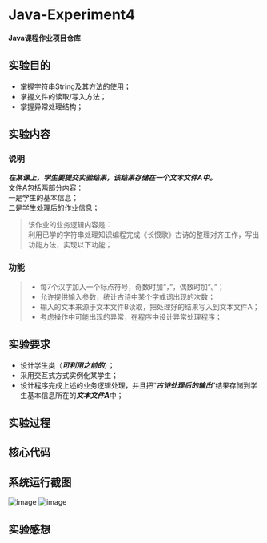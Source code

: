 # Java-Experiment4
**Java课程作业项目仓库**
## 实验目的
* 掌握字符串String及其方法的使用；  
* 掌握文件的读取/写入方法；  
* 掌握异常处理结构；  
## 实验内容
### 说明
***在某课上，学生要提交实验结果，该结果存储在一个文本文件A中。***  
            文件A包括两部分内容：  
            一是学生的基本信息；  
            二是学生处理后的作业信息；  
>该作业的业务逻辑内容是：  
>利用已学的字符串处理知识编程完成《长恨歌》古诗的整理对齐工作，写出功能方法，实现以下功能；  
### 功能
>* 每7个汉字加入一个标点符号，奇数时加“，”，偶数时加“。”；  
>* 允许提供输入参数，统计古诗中某个字或词出现的次数；  
>* 输入的文本来源于文本文件B读取，把处理好的结果写入到文本文件A；  
>* 考虑操作中可能出现的异常，在程序中设计异常处理程序；  
## 实验要求
* 设计学生类（***可利用之前的***）；  
* 采用交互式方式实例化某学生；  
* 设计程序完成上述的业务逻辑处理，并且把“***古诗处理后的输出***”结果存储到学生基本信息所在的***文本文件A***中；  
## 实验过程
## 核心代码
## 系统运行截图
![image](https://github.com/daladida/Java-Experiment4/blob/main/images/%E5%AE%9E%E9%AA%8C%EF%BC%88%E5%9B%9B%EF%BC%89%E8%BF%90%E8%A1%8C%E7%BB%93%E6%9E%9C.png)
![image](https://github.com/daladida/Java-Experiment4/blob/main/images/%E7%A8%8B%E5%BA%8F%E8%BF%90%E8%A1%8C%E6%95%88%E6%9E%9C.png)
## 实验感想
